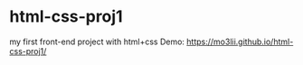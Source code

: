 # html-css-proj1
my first front-end project with html+css
Demo: https://mo3lii.github.io/html-css-proj1/
